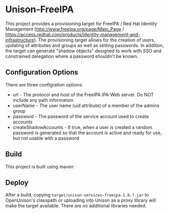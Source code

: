 # Unison-FreeIPA
This project provides a provisioning target for FreeIPA / Red Hat Identity Management (http://www.freeipa.org/page/Main_Page / https://access.redhat.com/products/identity-management-and-infrastructure).  The provisioning target allows for the creation of users, updating of attributes and groups as well as setting passwords.  In addition, the target can generate "shadow objects" designed to work with SSO and constrained delegation where a password shouldn't be known.

## Configuration Options
There are three configration options:

* url - The protocol and host of the FreeIPA IPA-Web server.  Do NOT include any path information
* userName - The user name (uid attribute) of a member of the admins group
* password - The password of the service account used to create accounts
* createShadowAccounts - If true, when a user is created a random password is generated so that the account is active and ready for use, but not usable with a password

## Build
This project is built using maven

## Deploy
After a build, copying `target/unison-services-freeipa-1.0.7.jar` to OpenUnison's classpath or uploading into Unison as a proxy library will make the target available.  There are no additional libraries needed.
